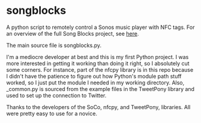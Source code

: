 songblocks
==========

A python script to remotely control a Sonos music player with NFC tags.  For an overview of the full Song Blocks project, see [here](http://shawnrk.github.io/songblocks).

The main source file is songblocks.py.

I'm a mediocre developer at best and this is my first Python project.  I was more interested in getting it working than doing it right, so I absolutely cut some corners.  For instance, part of the nfcpy library is in this repo because I didn't have the patience to figure out how Python's module path stuff worked, so I just put the module I needed in my working directory.  Also, _common.py is sourced from the example files in the TweetPony library and used to set up the connection to Twitter.

Thanks to the developers of the SoCo, nfcpy, and TweetPony, libraries. All were pretty easy to use for a novice.
